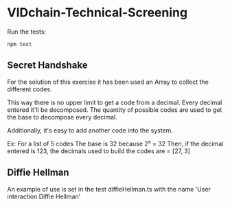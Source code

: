 # VIDchain-Technical-Screening


Run the tests: 
```
npm test
```


## Secret Handshake
For the solution of this exercise it has been used an Array to collect the different codes.

This way there is no upper limit to get a code from a decimal. Every decimal entered it'll be decomposed.
The quantity of possible codes are used to get the base to decompose every decimal.

Additionally, it's easy to add another code into the system.

Ex:
For a list of 5 codes
The base is 32 because 2⁵ = 32
Then, if the decimal entered is 123, the decimals used to build the codes are = [27, 3]


## Diffie Hellman
An example of use is set in the test diffieHellman.ts with the name 'User interaction Diffie Hellman'